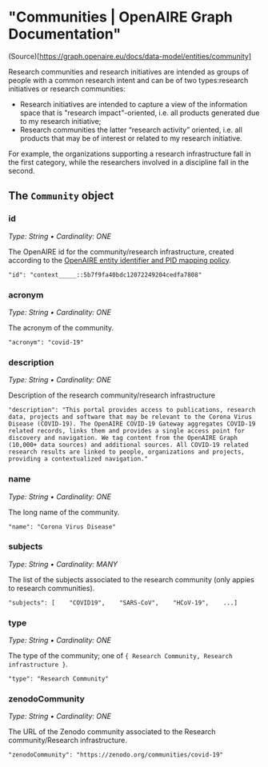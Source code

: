 
# "Communities | OpenAIRE Graph Documentation"

(Source)[https://graph.openaire.eu/docs/data-model/entities/community]

Research communities and research initiatives are intended as groups of people with a common research intent and can be of two types: ​research initiatives or ​research communities​:

- Research initiatives are intended to capture a view of the information space that is "research impact"-oriented, i.e. all products generated due to my research initiative;
- Research communities the latter “research activity” oriented, i.e. all products that may be of interest or related to my research initiative.

For example, the organizations supporting a research infrastructure fall in the first category, while the researchers involved in a discipline fall in the second.

## The `Community` object

### id

*Type: String • Cardinality: ONE*

The OpenAIRE id for the community/research infrastructure, created according to the [OpenAIRE entity identifier and PID mapping policy](https://graph.openaire.eu/docs/data-model/pids-and-identifiers).

```
"id": "context_____::5b7f9fa40bdc12072249204cedfa7808"
```

### acronym

*Type: String • Cardinality: ONE*

The acronym of the community.

```
"acronym": "covid-19"
```

### description

*Type: String • Cardinality: ONE*

Description of the research community/research infrastructure

```
"description": "This portal provides access to publications, research data, projects and software that may be relevant to the Corona Virus Disease (COVID-19). The OpenAIRE COVID-19 Gateway aggregates COVID-19 related records, links them and provides a single access point for discovery and navigation. We tag content from the OpenAIRE Graph (10,000+ data sources) and additional sources. All COVID-19 related research results are linked to people, organizations and projects, providing a contextualized navigation."
```

### name

*Type: String • Cardinality: ONE*

The long name of the community.

```
"name": "Corona Virus Disease"
```

### subjects

*Type: String • Cardinality: MANY*

The list of the subjects associated to the research community (only appies to research communities).

```
"subjects": [    "COVID19",    "SARS-CoV",    "HCoV-19",    ...]
```

### type

*Type: String • Cardinality: ONE*

The type of the community; one of `{ Research Community, Research infrastructure }`.

```
"type": "Research Community"
```

### zenodoCommunity

*Type: String • Cardinality: ONE*

The URL of the Zenodo community associated to the Research community/Research infrastructure.

```
"zenodoCommunity": "https://zenodo.org/communities/covid-19"
```